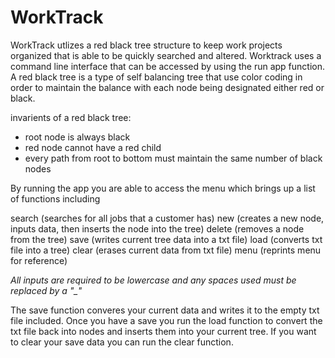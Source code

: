 # WorkTrack

WorkTrack utlizes a red black tree structure to keep work projects organized that is able to be quickly searched and altered. Worktrack uses a command line interface that can be accessed by using the run app function. A red black tree is a type of self balancing tree that use color coding in order to maintain the balance with each node being designated either red or black.

invarients of a red black tree:

- root node is always black
-  red node cannot have a red child
- every path from root to bottom must maintain the same number of black nodes

By running the app you are able to access the menu which brings up a list of functions including

search (searches for all jobs that a customer has)
new (creates a new node, inputs data, then inserts the node into the tree)
delete (removes a node from the tree)
save (writes current tree data into a txt file)
load (converts txt file into a tree)
clear (erases current data from txt file)
menu (reprints menu for reference)

*All inputs are required to be lowercase and any spaces used must be replaced by a "_"*

The save function converes your current data and writes it to the empty txt file included. Once you have a save you run the load function to convert the txt file back into nodes and inserts them into your current tree. If you want to clear your save data you can run the clear function.